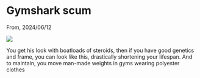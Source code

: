 # Gymshark scum

From, 2024/06/12

<img src=/pub/pix/gymshark-fb-cbum-ad.avif>

You get his look with boatloads of steroids, then if you have good genetics and frame, you can look like this, drastically shortening your lifespan. And to maintain, you move man-made weights in gyms wearing polyester clothes
